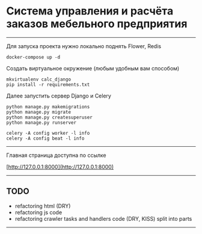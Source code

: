 # Система управления и расчёта заказов мебельного предприятия
***
Для запуска проекта нужно локально поднять Flower, Redis
```
docker-compose up -d
```
Создать виртуальное окружение (любым удобным вам способом)
```
mkvirtualenv calc_django
pip install -r requirements.txt
```
Далее запустить сервер Django и Celery
```
python manage.py makemigrations
python manage.py migrate
python manage.py createsuperuser
python manage.py runserver

celery -A config worker -l info
celery -A config beat -l info
```

***
Главная страница доступна по ссылке

[http://127.0.0.1:8000](http://127.0.0.1:8000)
***
## TODO
- refactoring html (DRY)
- refactoring js code
- refactoring crawler tasks and handlers code (DRY, KISS) split into parts
***
